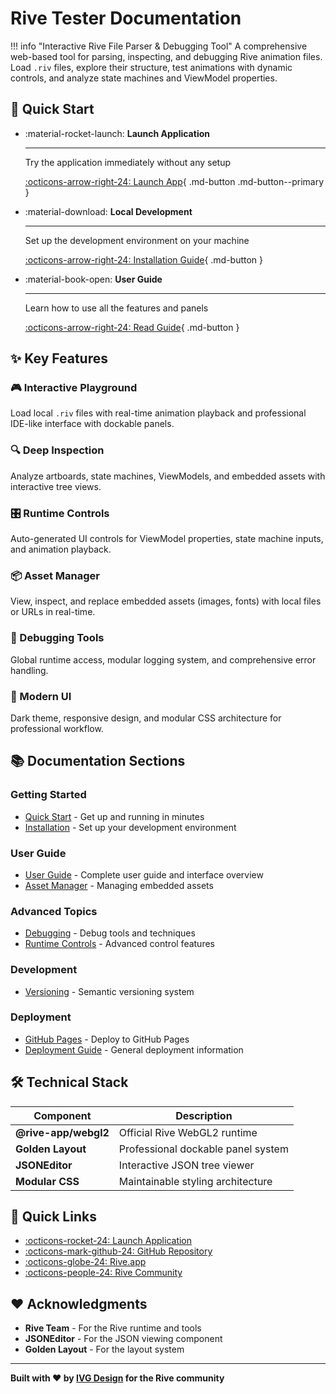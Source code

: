 # Rive Tester Documentation

!!! info "Interactive Rive File Parser & Debugging Tool"
    A comprehensive web-based tool for parsing, inspecting, and debugging Rive animation files. Load `.riv` files, explore their structure, test animations with dynamic controls, and analyze state machines and ViewModel properties.

## :rocket: Quick Start

<div class="grid cards" markdown>

-   :material-rocket-launch: **Launch Application**

    ---

    Try the application immediately without any setup

    [:octicons-arrow-right-24: Launch App](https://ivg-design.github.io/rive_dev_playground/){ .md-button .md-button--primary }

-   :material-download: **Local Development**

    ---

    Set up the development environment on your machine

    [:octicons-arrow-right-24: Installation Guide](guide/installation.md){ .md-button }

-   :material-book-open: **User Guide**

    ---

    Learn how to use all the features and panels

    [:octicons-arrow-right-24: Read Guide](guide/user-guide.md){ .md-button }

</div>

## :sparkles: Key Features

### :video_game: Interactive Playground
Load local `.riv` files with real-time animation playback and professional IDE-like interface with dockable panels.

### :mag: Deep Inspection
Analyze artboards, state machines, ViewModels, and embedded assets with interactive tree views.

### :control_knobs: Runtime Controls
Auto-generated UI controls for ViewModel properties, state machine inputs, and animation playback.

### :package: Asset Manager
View, inspect, and replace embedded assets (images, fonts) with local files or URLs in real-time.

### :bug: Debugging Tools
Global runtime access, modular logging system, and comprehensive error handling.

### :art: Modern UI
Dark theme, responsive design, and modular CSS architecture for professional workflow.

## :books: Documentation Sections

### Getting Started
- [Quick Start](guide/quick-start.md) - Get up and running in minutes
- [Installation](guide/installation.md) - Set up your development environment

### User Guide
- [User Guide](guide/user-guide.md) - Complete user guide and interface overview
- [Asset Manager](guide/asset-manager.md) - Managing embedded assets

### Advanced Topics
- [Debugging](advanced/debugging.md) - Debug tools and techniques
- [Runtime Controls](advanced/runtime-controls.md) - Advanced control features

### Development
- [Versioning](development/versioning.md) - Semantic versioning system

### Deployment
- [GitHub Pages](deployment/github-pages.md) - Deploy to GitHub Pages
- [Deployment Guide](deployment/deployment.md) - General deployment information

## :hammer_and_wrench: Technical Stack

| Component | Description |
|-----------|-------------|
| **@rive-app/webgl2** | Official Rive WebGL2 runtime |
| **Golden Layout** | Professional dockable panel system |
| **JSONEditor** | Interactive JSON tree viewer |
| **Modular CSS** | Maintainable styling architecture |

## :link: Quick Links

- [:octicons-rocket-24: Launch Application](https://ivg-design.github.io/rive_dev_playground/)
- [:octicons-mark-github-24: GitHub Repository](https://github.com/ivg-design/rive_dev_playground)
- [:octicons-globe-24: Rive.app](https://rive.app)
- [:octicons-people-24: Rive Community](https://rive.app/community)

## :heart: Acknowledgments

- **Rive Team** - For the Rive runtime and tools
- **JSONEditor** - For the JSON viewing component  
- **Golden Layout** - For the layout system

---

**Built with :heart: by [IVG Design](https://github.com/ivg-design) for the Rive community** 